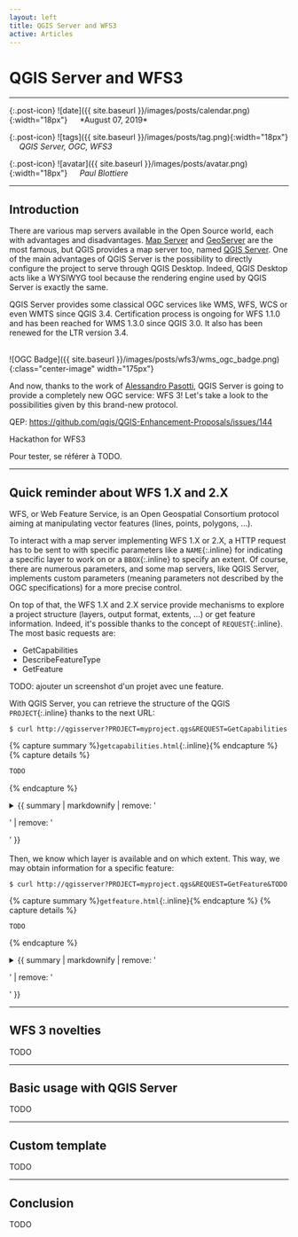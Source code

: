 ```yaml
---
layout: left
title: QGIS Server and WFS3
active: Articles
---
```


# QGIS Server and WFS3

<hr>
{:.post-icon}
![date]({{ site.baseurl }}/images/posts/calendar.png){:width="18px"} &emsp; *August 07, 2019*

{:.post-icon}
![tags]({{ site.baseurl }}/images/posts/tag.png){:width="18px"} &emsp; *QGIS Server, OGC, WFS3*

{:.post-icon}
![avatar]({{ site.baseurl }}/images/posts/avatar.png){:width="18px"} &emsp; *Paul Blottiere*
<hr>


## Introduction

There are various map servers available in the Open Source world, each with
advantages and disadvantages. <a href="https://mapserver.org/">Map Server</a>
and <a href="http://geoserver.org/">GeoServer</a> are the most famous, but QGIS
provides a map server too, named <a href="https://docs.qgis.org/3.4/en/docs/user_manual/working_with_ogc/server/index.html">QGIS Server</a>.
One of the main advantages of QGIS Server is the possibility to directly
configure the project to serve through QGIS Desktop. Indeed, QGIS Desktop acts
like a WYSIWYG tool because the rendering engine used by QGIS Server is exactly
the same.

QGIS Server provides some classical OGC services like WMS, WFS, WCS or even
WMTS since QGIS 3.4. Certification process is ongoing for WFS 1.1.0 and has
been reached for WMS 1.3.0 since QGIS 3.0. It also has been renewed for the LTR
version 3.4.

<br/>
![OGC Badge]({{ site.baseurl }}/images/posts/wfs3/wms_ogc_badge.png){:class="center-image" width="175px"}
<br/>

And now, thanks to the work of
<a href="https://github.com/elpaso">Alessandro Pasotti</a>, QGIS Server is
going to provide a completely new OGC service: WFS 3! Let's take a look to the
possibilities given by this brand-new protocol.

QEP: https://github.com/qgis/QGIS-Enhancement-Proposals/issues/144

Hackathon for WFS3


Pour tester, se référer à TODO.
<hr>


## Quick reminder about WFS 1.X and 2.X

WFS, or Web Feature Service, is an Open Geospatial Consortium protocol aiming
at manipulating vector features (lines, points, polygons, ...).

To interact with a map server implementing WFS 1.X or 2.X, a HTTP request has
to be sent to with specific parameters like a `NAME`{:.inline} for indicating a
specific layer to work on or a `BBOX`{:.inline} to specify an extent.  Of
course, there are numerous parameters, and some map servers, like QGIS Server,
implements custom parameters (meaning parameters not described by the OGC
specifications) for a more precise control.

On top of that, the WFS 1.X and 2.X service provide mechanisms to explore a
project structure (layers, output format, extents, ...) or get feature
information.  Indeed, it's possible thanks to the concept of
`REQUEST`{:.inline}. The most basic requests are:

- GetCapabilities
- DescribeFeatureType
- GetFeature

TODO: ajouter un screenshot d'un projet avec une feature.

With QGIS Server, you can retrieve the structure of the QGIS `PROJECT`{:.inline}
thanks to the next URL:

```
$ curl http://qgisserver?PROJECT=myproject.qgs&REQUEST=GetCapabilities
```

{% capture summary %}`getcapabilities.html`{:.inline}{% endcapture %}
{% capture details %}
```` python
TODO
````
{% endcapture %}

<details>
  <summary>{{ summary | markdownify | remove: '<p>' | remove: '</p>' }}</summary>
  {{ details | markdownify }}
</details>

<br/>
Then, we know which layer is available and on which extent. This way, we may
obtain information for a specific feature:

```
$ curl http://qgisserver?PROJECT=myproject.qgs&REQUEST=GetFeature&TODO
```

{% capture summary %}`getfeature.html`{:.inline}{% endcapture %}
{% capture details %}
````
TODO
````
{% endcapture %}

<details>
  <summary>{{ summary | markdownify | remove: '<p>' | remove: '</p>' }}</summary>
  {{ details | markdownify }}
</details>

<hr>

## WFS 3 novelties

TODO
<hr>

## Basic usage with QGIS Server

TODO
<hr>


## Custom template

TODO
<hr>


## Conclusion

TODO

<br/>
<br/>
<br/>
<br/>
